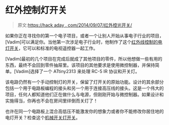 # 红外控制灯开关

> 原文:[https://hack aday . com/2014/09/07/红外控光开关/](https://hackaday.com/2014/09/07/infrared-controlled-light-switch/)

如果你正在寻找你的第一个电子项目，或者一个让别人开始从事电子行业的项目，[Vadim]可以满足你。当他第一次涉足电子行业时，他制作了这个[红外线控制的电灯开关](http://shortn0tes.blogspot.com/2014/08/infrared-remote-controlled-light-switch.html)，它可以和标准的电视遥控器一起工作。

[Vadim]最初的几个项目在完成后就成了其他项目的零件，所以他想做一些有用的东西，最终不会回到零件抽屉里。该项目的其他要求是使用微控制器，并保持简单。[Vadim]选择了一个 ATtiny2313 来处理 RC-5 IR 协议和开关灯。

该电路仍然有一个手动控制灯的开关，保留了灯开关的原始功能。设计的其余部分包括一个用于电路板编程的接头和另一个用于连接高压线的接头。这是一个伟大的项目，任何人都知道他们正在做什么与电源，但刚刚开始与微控制器。如果设计和实施得当，你再也不会在房间里绊倒而关灯了！

也许在同一个电路板上混合高低压不能激发你的想象力或者你不能修改你居住地的电灯开关？检查这个[机械开关灯开关](http://hackaday.com/2013/10/06/remote-servo-controlled-lightswitch/)。